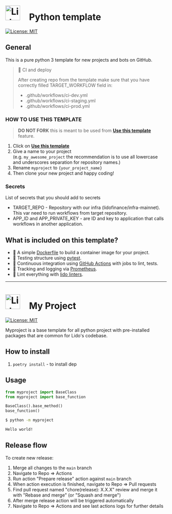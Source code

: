 # <img src="https://docs.lido.fi/img/logo.svg" alt="Lido" width="46"/> Python template

[![License: MIT](https://img.shields.io/badge/License-MIT-yellow.svg)](https://opensource.org/licenses/MIT)

## General

This is a pure python 3 template for new projects and bots on GitHub.

> 🚧 CI and deploy
> 
> After creating repo from the template make sure that you have correctly filled TARGET_WORKFLOW field in:
> - .github/workflows/ci-dev.yml
> - .github/workflows/ci-staging.yml
> - .github/workflows/ci-prod.yml

### HOW TO USE THIS TEMPLATE

> **DO NOT FORK** this is meant to be used from **[Use this template](https://github.com/lidofinance/python-base-template/generate)** feature.

1. Click on **[Use this template](https://github.com/lidofinance/python-base-template/generate)**
2. Give a name to your project  
   (e.g. `my_awesome_project` the recommendation is to use all lowercase and underscores separation for repository names.)
3. Rename `myproject` to `{your_project_name}`
5. Then clone your new project and happy coding!

### Secrets

List of secrets that you should add to secrets

* TARGET_REPO - Repository with our infra (lidofinance/infra-mainnet). This var need to run workflows from target repository.
* APP_ID and APP_PRIVATE_KEY - are ID and key to application that calls workflows in another application.

## What is included on this template?

- 🐋 A simple [Dockerfile](Dockerfile) to build a container image for your project.  
- 🧪 Testing structure using [pytest](https://docs.pytest.org/en/latest/).
- 🔄 Continuous integration using [GitHub Actions](.github/workflows/) with jobs to lint, tests.
- 🌊 Tracking and logging via [Prometheus](https://prometheus.io/).
- 🦸 Lint everything with [lido linters](https://github.com/lidofinance/linters).

<!--  DELETE THE LINES ABOVE THIS AND WRITE YOUR PROJECT README BELOW -->

---
# <img src="https://docs.lido.fi/img/logo.svg" alt="Lido" width="46"/> My Project

[![License: MIT](https://img.shields.io/badge/License-MIT-yellow.svg)](https://opensource.org/licenses/MIT)

Myproject is a base template for all python project with pre-installed packages that are common for Lido's codebase.

## How to install

1. `poetry install` - to install dep

## Usage

```py
from myproject import BaseClass
from myproject import base_function

BaseClass().base_method()
base_function()
```

```bash
$ python -m myproject

Hello world!
```

## Release flow

To create new release:

1. Merge all changes to the `main` branch
1. Navigate to Repo => Actions
1. Run action "Prepare release" action against `main` branch
1. When action execution is finished, navigate to Repo => Pull requests
1. Find pull request named "chore(release): X.X.X" review and merge it with "Rebase and merge" (or "Squash and merge")
1. After merge release action will be triggered automatically
1. Navigate to Repo => Actions and see last actions logs for further details 

